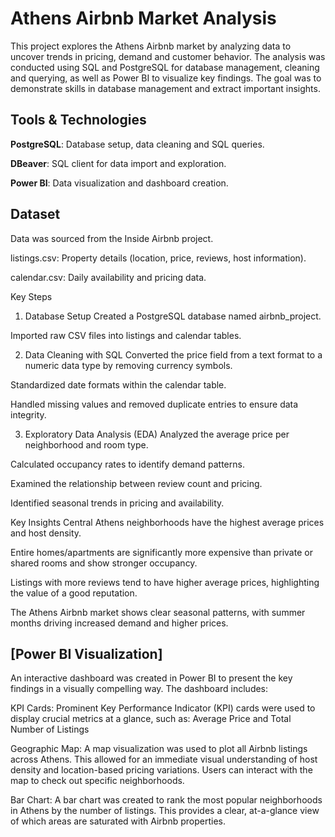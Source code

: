 # Athens Airbnb Market Analysis
This project explores the Athens Airbnb market by analyzing data to uncover trends in pricing, demand and customer behavior. The analysis was conducted using SQL and PostgreSQL for database management, cleaning and querying, as well as Power BI to visualize key findings. The goal was to demonstrate skills in database management and extract important insights.

## Tools & Technologies
**PostgreSQL**: Database setup, data cleaning and SQL queries.

**DBeaver**: SQL client for data import and exploration.

**Power BI**: Data visualization and dashboard creation.

## Dataset
Data was sourced from the Inside Airbnb project.

listings.csv: Property details (location, price, reviews, host information).

calendar.csv: Daily availability and pricing data.

Key Steps
1. Database Setup
Created a PostgreSQL database named airbnb_project.

Imported raw CSV files into listings and calendar tables.

2. Data Cleaning with SQL
Converted the price field from a text format to a numeric data type by removing currency symbols.

Standardized date formats within the calendar table.

Handled missing values and removed duplicate entries to ensure data integrity.

3. Exploratory Data Analysis (EDA)
Analyzed the average price per neighborhood and room type.

Calculated occupancy rates to identify demand patterns.

Examined the relationship between review count and pricing.

Identified seasonal trends in pricing and availability.

Key Insights
Central Athens neighborhoods have the highest average prices and host density.

Entire homes/apartments are significantly more expensive than private or shared rooms and show stronger occupancy.

Listings with more reviews tend to have higher average prices, highlighting the value of a good reputation.

The Athens Airbnb market shows clear seasonal patterns, with summer months driving increased demand and higher prices.

## [Power BI Visualization]
An interactive dashboard was created in Power BI to present the key findings in a visually compelling way. The dashboard includes:

KPI Cards: Prominent Key Performance Indicator (KPI) cards were used to display crucial metrics at a glance, such as: Average Price and Total Number of Listings

Geographic Map: A map visualization was used to plot all Airbnb listings across Athens. This allowed for an immediate visual understanding of host density and location-based pricing variations. Users can interact with the map to check out specific neighborhoods.

Bar Chart: A bar chart was created to rank the most popular neighborhoods in Athens by the number of listings. This provides a clear, at-a-glance view of which areas are saturated with Airbnb properties.
